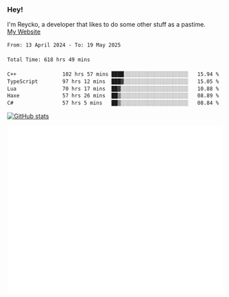 ### Hey!
I'm Reycko, a developer that likes to do some other stuff as a pastime.  
[My Website](https://reycko.root.sx)

<!--START_SECTION:wakasection-->

```txt
From: 13 April 2024 - To: 19 May 2025

Total Time: 618 hrs 49 mins

C++               102 hrs 57 mins ████░░░░░░░░░░░░░░░░░░░░░   15.94 %
TypeScript        97 hrs 12 mins  ███▓░░░░░░░░░░░░░░░░░░░░░   15.05 %
Lua               70 hrs 17 mins  ██▓░░░░░░░░░░░░░░░░░░░░░░   10.88 %
Haxe              57 hrs 26 mins  ██▒░░░░░░░░░░░░░░░░░░░░░░   08.89 %
C#                57 hrs 5 mins   ██▒░░░░░░░░░░░░░░░░░░░░░░   08.84 %
```

<!--END_SECTION:wakasection-->

[![GitHub stats](https://github-readme-stats.vercel.app/api?username=Reycko&show_icons=true&theme=dark&hide_title=true&count_private=true)](https://github.com/anuraghazra/github-readme-stats)

![Metrics](/github-metrics.svg)
